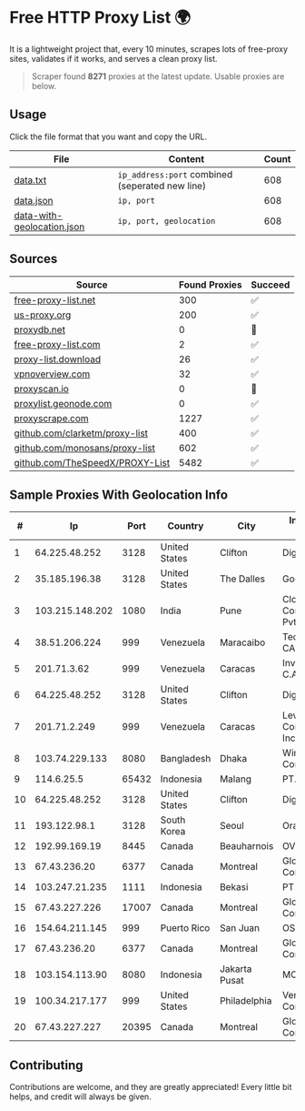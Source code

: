 
# Free HTTP Proxy List 🌍

It is a lightweight project that, every 10 minutes, scrapes lots of free-proxy sites, validates if it works, and serves a clean proxy list.


> Scraper found **8271** proxies at the latest update. Usable proxies are below.

## Usage

Click the file format that you want and copy the URL.


|File|Content|Count|
|----|-------|-----|
|[data.txt](https://raw.githubusercontent.com/themiralay/Proxy-List-World/master/data.txt)|`ip_address:port` combined (seperated new line)|608|
|[data.json](https://raw.githubusercontent.com/themiralay/Proxy-List-World/master/data.json)|`ip, port`|608|
|[data-with-geolocation.json](https://raw.githubusercontent.com/themiralay/Proxy-List-World/master/data-with-geolocation.json)|`ip, port, geolocation`|608|

## Sources

|Source|Found Proxies|Succeed|
|------|-------------|-------|
|[free-proxy-list.net](https://free-proxy-list.net)|300|✅|
|[us-proxy.org](https://www.us-proxy.org)|200|✅|
|[proxydb.net](http://proxydb.net)|0|🚫|
|[free-proxy-list.com](https://free-proxy-list.com/?page=&port=&type%5B%5D=http&type%5B%5D=https&up_time=0&search=Search)|2|✅|
|[proxy-list.download](https://www.proxy-list.download/HTTP)|26|✅|
|[vpnoverview.com](https://vpnoverview.com/privacy/anonymous-browsing/free-proxy-servers)|32|✅|
|[proxyscan.io](https://www.proxyscan.io)|0|🚫|
|[proxylist.geonode.com](https://proxylist.geonode.com/api/proxy-list?limit=300&page=1&sort_by=lastChecked&sort_type=desc&protocols=http,https)|0|✅|
|[proxyscrape.com](https://api.proxyscrape.com/v2/?request=displayproxies&protocol=http&timeout=10000&country=all&ssl=all&anonymity=all)|1227|✅|
|[github.com/clarketm/proxy-list](https://raw.githubusercontent.com/clarketm/proxy-list/master/proxy-list-raw.txt)|400|✅|
|[github.com/monosans/proxy-list](https://raw.githubusercontent.com/monosans/proxy-list/main/proxies/http.txt)|602|✅|
|[github.com/TheSpeedX/PROXY-List](https://raw.githubusercontent.com/TheSpeedX/PROXY-List/master/http.txt)|5482|✅|


## Sample Proxies With Geolocation Info

|#|Ip|Port|Country|City|Internet Service Provider|
|-|--|----|-------|----|-------------------------|
|1|64.225.48.252|3128|United States|Clifton|DigitalOcean, LLC|
|2|35.185.196.38|3128|United States|The Dalles|Google LLC|
|3|103.215.148.202|1080|India|Pune|Cloudnet Communications Pvt Ltd|
|4|38.51.206.224|999|Venezuela|Maracaibo|Tecnoven Services CA|
|5|201.71.3.62|999|Venezuela|Caracas|Inversiones Rdn3 C.A|
|6|64.225.48.252|3128|United States|Clifton|DigitalOcean, LLC|
|7|201.71.2.249|999|Venezuela|Caracas|Level 3 Communications, Inc.|
|8|103.74.229.133|8080|Bangladesh|Dhaka|Windstream Communication Ltd|
|9|114.6.25.5|65432|Indonesia|Malang|PT. INDOSAT Tbk|
|10|64.225.48.252|3128|United States|Clifton|DigitalOcean, LLC|
|11|193.122.98.1|3128|South Korea|Seoul|Oracle Corporation|
|12|192.99.169.19|8445|Canada|Beauharnois|OVH SAS|
|13|67.43.236.20|6377|Canada|Montreal|GloboTech Communications|
|14|103.247.21.235|1111|Indonesia|Bekasi|PT wifian Solution|
|15|67.43.227.226|17007|Canada|Montreal|GloboTech Communications|
|16|154.64.211.145|999|Puerto Rico|San Juan|OSNET Wireless|
|17|67.43.236.20|6377|Canada|Montreal|GloboTech Communications|
|18|103.154.113.90|8080|Indonesia|Jakarta Pusat|MORATELINDONAP|
|19|100.34.217.177|999|United States|Philadelphia|Verizon Communications|
|20|67.43.227.227|20395|Canada|Montreal|GloboTech Communications|



## Contributing

Contributions are welcome, and they are greatly appreciated! Every
little bit helps, and credit will always be given.

